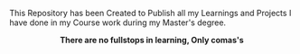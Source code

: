 This Repository has been Created to Publish all my Learnings and Projects I have done in my Course work during my Master's degree. 
<p align="center"><b>There are no fullstops in learning, Only comas's</b></p>
